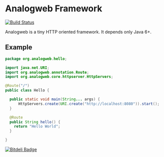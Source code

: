 Analogweb Framework
===============================================

[![Build Status](https://travis-ci.org/analogweb/core.svg?branch=master)](https://travis-ci.org/analogweb/core)

Analogweb is a tiny HTTP oriented framework.
It depends only Java 6+.

## Example

```java
package org.analogweb.hello;

import java.net.URI;
import org.analogweb.annotation.Route;
import org.analogweb.core.httpserver.HttpServers;

@Route("/")
public class Hello {

  public static void main(String... args) {
      HttpServers.create(URI.create("http://localhost:8080")).start();
  }

  @Route
  public String hello() {
    return "Hello World";
  }

}
```


[![Bitdeli Badge](https://d2weczhvl823v0.cloudfront.net/analogweb/core/trend.png)](https://bitdeli.com/free "Bitdeli Badge")

